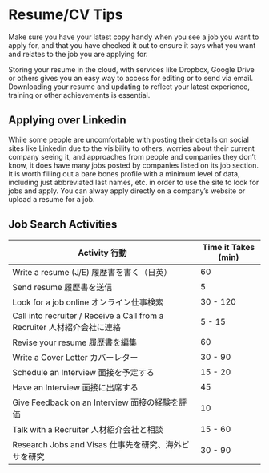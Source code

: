 # Resume/CV Tips
Make sure you have your latest copy handy when you see a job you want to apply for, and that you have checked it out to 
ensure it says what you want and relates to the job you are applying for.

Storing your resume in the cloud, with services like Dropbox, Google Drive or others gives you an easy way to access for editing or to send via email. Downloading your resume and updating to reflect your latest experience, 
training or other achievements is essential.

## Applying over Linkedin
While some people are uncomfortable with posting their details on social sites like Linkedin due to the visibility to others, worries about their current company seeing it, and approaches from people and companies they don’t know, it does have many jobs posted by companies listed on its job section. It is worth filling out a bare bones profile with a minimum level of data, including just abbreviated last names, etc. in order to use the site to look for jobs and apply. 
You can alway apply directly on a company’s website or upload a resume for a job.

## Job Search Activities	 
| Activity	行動	| Time it Takes (min) |
|---|---|
| Write a resume (J/E)	履歴書を書く（日英）| 	60 |
| Send resume	履歴書を送信	| 5 |
| Look for a job online オンライン仕事検索	| 30 - 120 |
| Call into recruiter / Receive a Call from a Recruiter	人材紹介会社に連絡	| 5 - 15 |
| Revise your resume	履歴書を編集	| 60 |
| Write a Cover Letter	カバーレター	| 30 - 90 |
| Schedule an Interview	面接を予定する	| 15 - 20 |
| Have an Interview	面接に出席する	| 45 |
| Give Feedback on an Interview	面接の経験を評価	| 10 |
| Talk with a Recruiter	人材紹介会社と相談	| 15 - 60 |
| Research Jobs and Visas	仕事先を研究、海外ビサを研究	| 30 - 90 |
